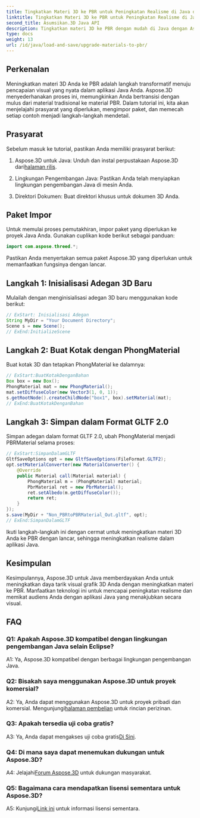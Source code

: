 ```yaml
---
title: Tingkatkan Materi 3D ke PBR untuk Peningkatan Realisme di Java dengan Aspose.3D
linktitle: Tingkatkan Materi 3D ke PBR untuk Peningkatan Realisme di Java dengan Aspose.3D
second_title: Asumsikan.3D Java API
description: Tingkatkan materi 3D ke PBR dengan mudah di Java dengan Aspose.3D. Raih realisme yang ditingkatkan untuk visual yang menawan.
type: docs
weight: 13
url: /id/java/load-and-save/upgrade-materials-to-pbr/
---
```

## Perkenalan

Meningkatkan materi 3D Anda ke PBR adalah langkah transformatif menuju pencapaian visual yang nyata dalam aplikasi Java Anda. Aspose.3D menyederhanakan proses ini, memungkinkan Anda bertransisi dengan mulus dari material tradisional ke material PBR. Dalam tutorial ini, kita akan menjelajahi prasyarat yang diperlukan, mengimpor paket, dan memecah setiap contoh menjadi langkah-langkah mendetail.

## Prasyarat

Sebelum masuk ke tutorial, pastikan Anda memiliki prasyarat berikut:

1.  Aspose.3D untuk Java: Unduh dan instal perpustakaan Aspose.3D dari[halaman rilis](https://releases.aspose.com/3d/java/).

2. Lingkungan Pengembangan Java: Pastikan Anda telah menyiapkan lingkungan pengembangan Java di mesin Anda.

3. Direktori Dokumen: Buat direktori khusus untuk dokumen 3D Anda.

## Paket Impor

Untuk memulai proses pemutakhiran, impor paket yang diperlukan ke proyek Java Anda. Gunakan cuplikan kode berikut sebagai panduan:

```java
import com.aspose.threed.*;
```

Pastikan Anda menyertakan semua paket Aspose.3D yang diperlukan untuk memanfaatkan fungsinya dengan lancar.

## Langkah 1: Inisialisasi Adegan 3D Baru

Mulailah dengan menginisialisasi adegan 3D baru menggunakan kode berikut:

```java
// ExStart: Inisialisasi Adegan
String MyDir = "Your Document Directory";
Scene s = new Scene();
// ExEnd:InitializeScene
```

## Langkah 2: Buat Kotak dengan PhongMaterial

Buat kotak 3D dan tetapkan PhongMaterial ke dalamnya:

```java
// ExStart:BuatKotakDenganBahan
Box box = new Box();
PhongMaterial mat = new PhongMaterial();
mat.setDiffuseColor(new Vector3(1, 0, 1));
s.getRootNode().createChildNode("box1", box).setMaterial(mat);
// ExEnd:BuatKotakDenganBahan
```

## Langkah 3: Simpan dalam Format GLTF 2.0

Simpan adegan dalam format GLTF 2.0, ubah PhongMaterial menjadi PBRMaterial selama proses:

```java
// ExStart:SimpanDalamGLTF
GltfSaveOptions opt = new GltfSaveOptions(FileFormat.GLTF2);
opt.setMaterialConverter(new MaterialConverter() {
    @Override
    public Material call(Material material) {
        PhongMaterial m = (PhongMaterial) material;
        PbrMaterial ret = new PbrMaterial();
        ret.setAlbedo(m.getDiffuseColor());
        return ret;
    }
});
s.save(MyDir + "Non_PBRtoPBRMaterial_Out.gltf", opt);
// ExEnd:SimpanDalamGLTF
```

Ikuti langkah-langkah ini dengan cermat untuk meningkatkan materi 3D Anda ke PBR dengan lancar, sehingga meningkatkan realisme dalam aplikasi Java.

## Kesimpulan

Kesimpulannya, Aspose.3D untuk Java memberdayakan Anda untuk meningkatkan daya tarik visual grafik 3D Anda dengan meningkatkan materi ke PBR. Manfaatkan teknologi ini untuk mencapai peningkatan realisme dan memikat audiens Anda dengan aplikasi Java yang menakjubkan secara visual.

## FAQ

### Q1: Apakah Aspose.3D kompatibel dengan lingkungan pengembangan Java selain Eclipse?

A1: Ya, Aspose.3D kompatibel dengan berbagai lingkungan pengembangan Java.

### Q2: Bisakah saya menggunakan Aspose.3D untuk proyek komersial?

 A2: Ya, Anda dapat menggunakan Aspose.3D untuk proyek pribadi dan komersial. Mengunjungi[halaman pembelian](https://purchase.aspose.com/buy) untuk rincian perizinan.

### Q3: Apakah tersedia uji coba gratis?

A3: Ya, Anda dapat mengakses uji coba gratis[Di Sini](https://releases.aspose.com/).

### Q4: Di mana saya dapat menemukan dukungan untuk Aspose.3D?

 A4: Jelajahi[Forum Aspose.3D](https://forum.aspose.com/c/3d/18) untuk dukungan masyarakat.

### Q5: Bagaimana cara mendapatkan lisensi sementara untuk Aspose.3D?

 A5: Kunjungi[Link ini](https://purchase.aspose.com/temporary-license/) untuk informasi lisensi sementara.